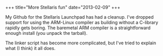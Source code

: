 +++
title="More Stellaris fun"
date="2013-02-09"
+++

My Github for the Stellaris Launchpad has had a cleanup. I've dropped support for using the ARM-Linux compiler as building without a C-library rapidly gets boring. The baremetal ARM compiler is a straightforward enough install (you unpack the tarball).

The linker script has become more complicated, but I've tried to explain what (I think) it all does.